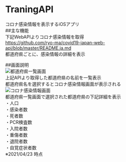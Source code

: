 # TraningAPI
コロナ感染情報を表示するiOSアプリ  
##主な機能  
下記WebAPIよりコロナ感染情報を取得  
https://github.com/ryo-ma/covid19-japan-web-api/blob/master/README.ja.md  
都道府県ごとに、感染情報の詳細を表示  
  
##画面説明  
![都道府県一覧画面](https://user-images.githubusercontent.com/24288482/115819973-e1e6f480-a43a-11eb-8b57-ed17f1b91c24.png)  
上記APIより取得した都道府県の名前を一覧表示  
都道府県名を選択するとコロナ感染情報画面が表示される  
![コロナ感染情報画面](https://user-images.githubusercontent.com/24288482/115819994-ef03e380-a43a-11eb-9f06-be59fbda05b7.png)  
都道府県一覧画面で選択された都道府県の下記詳細を表示  
・人口  
・感染者数  
・死者数  
・PCR検査数  
・入院者数  
・重傷者数  
・退院者数  
・自覚症状者数  
※2021/04/23 時点  
